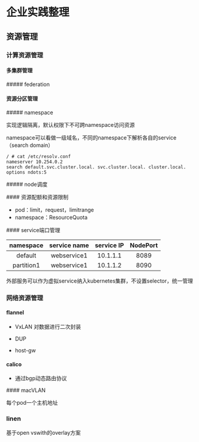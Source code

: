 # 企业实践整理

## 资源管理

### 计算资源管理

#### 多集群管理

##### federation

#### 资源分区管理

##### namespace

实现逻辑隔离，默认权限下不可跨namespace访问资源

namespace可以看做一级域名，不同的namespace下解析各自的service（search domain）

```shell
/ # cat /etc/resolv.conf 
nameserver 10.254.0.2
search default.svc.cluster.local. svc.cluster.local. cluster.local.
options ndots:5
```

##### node调度

#### 资源配额和资源限制

* pod：limit，request，limitrange
* namespace：ResourceQuota

#### service端口管理

| namespace  | service name | service IP | NodePort |
| :--------: | :----------: | :--------: | :------: |
|  default   | webservice1  |  10.1.1.1  |   8089   |
| partition1 | webservice1  |  10.1.1.2  |   8090   |

外部服务可以作为虚拟service纳入kubernetes集群，不设置selector，统一管理

### 网络资源管理

#### flannel

* VxLAN 对数据进行二次封装

* DUP

* host-gw

  

#### calico

* 通过bgp动态路由协议

#### macVLAN

每个pod一个主机地址

### linen

基于open vswith的overlay方案

